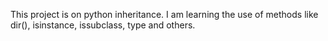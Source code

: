 This project is on python inheritance. I am learning the use of methods like dir(), isinstance, issubclass, type and others. 
